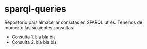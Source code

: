 # sparql-queries
Repositorio para almacenar consutas en SPARQL útiles. Tenemos de momento las siguientes consultas:
* Consulta 1. bla bla bla
* Consulta 2. bla bla bla 
